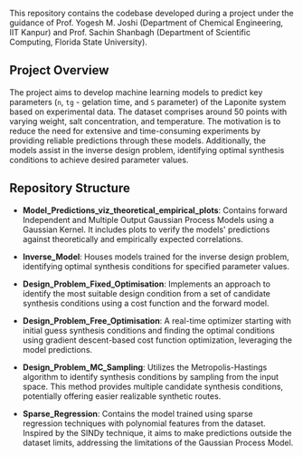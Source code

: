 
This repository contains the codebase developed during a project under the guidance of Prof. Yogesh M. Joshi (Department of Chemical Engineering, IIT Kanpur) and Prof. Sachin Shanbagh (Department of Scientific Computing, Florida State University).

## Project Overview

The project aims to develop machine learning models to predict key parameters (`n`, `tg` - gelation time, and `S` parameter) of the Laponite system based on experimental data. The dataset comprises around 50 points with varying weight, salt concentration, and temperature. The motivation is to reduce the need for extensive and time-consuming experiments by providing reliable predictions through these models. Additionally, the models assist in the inverse design problem, identifying optimal synthesis conditions to achieve desired parameter values.

## Repository Structure

- **Model_Predictions_viz_theoretical_empirical_plots**: Contains forward Independent and Multiple Output Gaussian Process Models using a Gaussian Kernel. It includes plots to verify the models' predictions against theoretically and empirically expected correlations.

- **Inverse_Model**: Houses models trained for the inverse design problem, identifying optimal synthesis conditions for specified parameter values.

- **Design_Problem_Fixed_Optimisation**: Implements an approach to identify the most suitable design condition from a set of candidate synthesis conditions using a cost function and the forward model.

- **Design_Problem_Free_Optimisation**: A real-time optimizer starting with initial guess synthesis conditions and finding the optimal conditions using gradient descent-based cost function optimization, leveraging the model predictions.

- **Design_Problem_MC_Sampling**: Utilizes the Metropolis-Hastings algorithm to identify synthesis conditions by sampling from the input space. This method provides multiple candidate synthesis conditions, potentially offering easier realizable synthetic routes.

- **Sparse_Regression**: Contains the model trained using sparse regression techniques with polynomial features from the dataset. Inspired by the SINDy technique, it aims to make predictions outside the dataset limits, addressing the limitations of the Gaussian Process Model.

